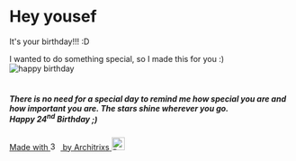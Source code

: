 <!DOCTYPE html>
<html lang="en">

<head>
  <title>WishU</title>
  <meta charset="UTF-8">
  <meta http-equiv="X-UA-Compatible" content="IE=edge">
  <meta name="viewport" content="width=device-width, initial-scale=1.0">
  <link rel="stylesheet" href="style.css">
  <link rel="stylesheet" href="https://cdnjs.cloudflare.com/ajax/libs/animate.css/4.1.1/animate.min.css" />
</head>

<body>
  <div class="container">
    <div id="one" class="one">
      <h1>Hey
        <span id="name" class="name animate__delay-1s">yousef</span>
      </h1>
      <p class="two animate__delay-2s" id="greetingText">It's your birthday!!! :D</p>
    </div>
    <div class="three animate__delay-5s">
      I wanted to do something special, so I made this for you :)
    </div>
    <div class="wish" id="balloon-container">
      <img src="assets/01152 Happy Birthday.svg" class="wish-hbd animate__delay-5s center" alt="happy birthday">
      <br><br>
      <h5 class="wishText animate__delay-5s"><span id="wishText">There is no need for a special day to remind me how special you are and how
        important you are. The stars shine wherever you go.</span><br><span id="gradient-text">Happy 24<span
            id="seconds"></span><sup>nd</sup> Birthday</span> ;)</h5>
    </div>
    <div class="buttons">
      <a type="button" href="https://www.youtube.com/watch?v=k3zimSRKqNw" title="Follow you">
        <span class="heart animate__delay-5s"><span>Made with </span><img
            class="heart-icon animate__delay-5s" src="assets/icons8-diamond-heart-48.png"
            style="width: 18px;height: 15px;" alt="3" title="Hey D, :)"> by <span id="heartText">Architrixs</span></span>
      </a>
      <a type="button" class="refresh-btn animate__delay-5s" onClick="refreshPage()"><img
          src="assets/icons8-refresh-30.png" style="width: 23px;height: 23px;" alt="Refresh" title="Refresh"></a>
    </div>
  </div>
</body>
<script type="application/javascript" src="main.js"></script>

</html>
